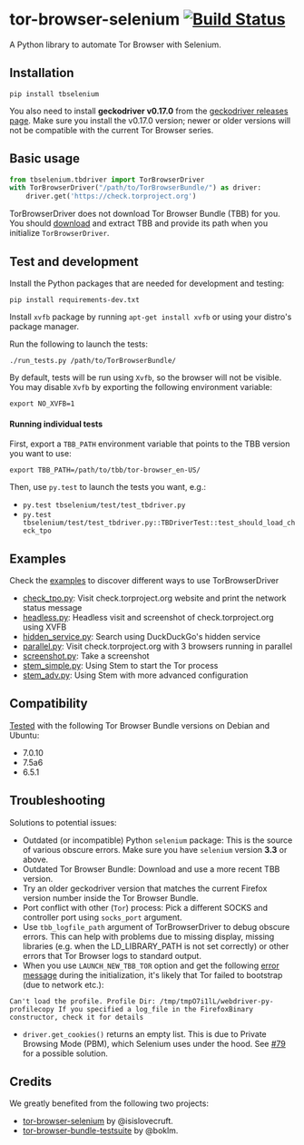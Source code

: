 # tor-browser-selenium [![Build Status](https://travis-ci.org/webfp/tor-browser-selenium.svg?branch=master)](https://travis-ci.org/webfp/tor-browser-selenium)

A Python library to automate Tor Browser with Selenium.

## Installation

```
pip install tbselenium
```

You also need to install **geckodriver v0.17.0** from the [geckodriver releases page](https://github.com/mozilla/geckodriver/releases/tag/v0.17.0). Make sure you install the v0.17.0 version; newer or older versions will not be compatible with the current Tor Browser series.

## Basic usage
```python
from tbselenium.tbdriver import TorBrowserDriver
with TorBrowserDriver("/path/to/TorBrowserBundle/") as driver:
    driver.get('https://check.torproject.org')
```

TorBrowserDriver does not download Tor Browser Bundle (TBB) for you. You should [download](https://www.torproject.org/projects/torbrowser.html.en) and extract TBB and provide its path when you initialize `TorBrowserDriver`.

## Test and development
Install the Python packages that are needed for development and testing:

`pip install requirements-dev.txt`

Install `xvfb` package by running `apt-get install xvfb` or using your distro's package manager.

Run the following to launch the tests:

`./run_tests.py /path/to/TorBrowserBundle/`

By default, tests will be run using `Xvfb`, so the browser will not be visible.
You may disable `Xvfb` by exporting the following environment variable:

`export NO_XVFB=1`



#### Running individual tests
First, export a `TBB_PATH` environment variable that points to the TBB version you want to use:

`export TBB_PATH=/path/to/tbb/tor-browser_en-US/`

Then, use `py.test` to launch the tests you want, e.g.:

* `py.test tbselenium/test/test_tbdriver.py`
* `py.test tbselenium/test/test_tbdriver.py::TBDriverTest::test_should_load_check_tpo`


## Examples
Check the [examples](https://github.com/webfp/tor-browser-selenium/tree/master/examples) to discover different ways to use TorBrowserDriver
* [check_tpo.py](https://github.com/webfp/tor-browser-selenium/tree/master/examples/check_tpo.py): Visit check.torproject.org website and print the network status message
* [headless.py](https://github.com/webfp/tor-browser-selenium/tree/master/examples/headless.py): Headless visit and screenshot of check.torproject.org using XVFB
* [hidden_service.py](https://github.com/webfp/tor-browser-selenium/tree/master/examples/hidden_service.py): Search using DuckDuckGo's hidden service
* [parallel.py](https://github.com/webfp/tor-browser-selenium/tree/master/examples/parallel.py): Visit check.torproject.org with 3 browsers running in parallel
* [screenshot.py](https://github.com/webfp/tor-browser-selenium/tree/master/examples/screenshot.py): Take a screenshot
* [stem_simple.py](https://github.com/webfp/tor-browser-selenium/tree/master/examples/stem_simple.py): Using Stem to start the Tor process
* [stem_adv.py](https://github.com/webfp/tor-browser-selenium/tree/master/examples/stem_adv.py): Using Stem with more advanced configuration


## Compatibility
[Tested](https://travis-ci.org/webfp/tor-browser-selenium) with the following Tor Browser Bundle versions on Debian and Ubuntu:

* 7.0.10
* 7.5a6
* 6.5.1

## Troubleshooting

Solutions to potential issues:

* Outdated (or incompatible) Python `selenium` package: This is the source of various obscure errors. Make sure you have `selenium` version **3.3** or above.
* Outdated Tor Browser Bundle: Download and use a more recent TBB version.
* Try an older geckodriver version that matches the current Firefox version number inside the Tor Browser Bundle.
* Port conflict with other (`Tor`) process: Pick a different SOCKS and controller port using `socks_port` argument.
* Use `tbb_logfile_path` argument of TorBrowserDriver to debug obscure errors. This can help with problems due to missing display, missing libraries (e.g. when the LD_LIBRARY_PATH is not set correctly) or other errors that Tor Browser logs to standard output.
* When you use `LAUNCH_NEW_TBB_TOR` option and get the following [error message](https://github.com/webfp/tor-browser-selenium/issues/62) during the initialization, it's likely that Tor failed to bootstrap (due to network etc.):

 ```
 Can't load the profile. Profile Dir: /tmp/tmpO7i1lL/webdriver-py-profilecopy If you specified a log_file in the FirefoxBinary constructor, check it for details
 ```
* `driver.get_cookies()` returns an empty list. This is due to Private Browsing Mode (PBM), which Selenium uses under the hood. See [#79](https://github.com/webfp/tor-browser-selenium/issues/79) for a possible solution.

## Credits
We greatly benefited from the following two projects:
* [tor-browser-selenium](https://github.com/isislovecruft/tor-browser-selenium) by @isislovecruft.
* [tor-browser-bundle-testsuite](https://gitweb.torproject.org/boklm/tor-browser-bundle-testsuite.git/) by @boklm.
